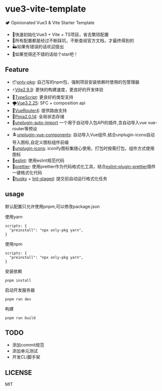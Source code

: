 # vue3-vite-template
🏕 Opinionated Vue3 & Vite Starter Template

- 🌲快速初始化Vue3 + Vite + TS项目，省去繁琐配置
- 🌴所有配置都是经过不断踩坑，不断查阅官方文档，才最终得到的
- 🏜️如果有错误的话欢迎提出
- 🌻如果觉得还不错的话给个star吧！

## Feature
- 📦[only-pkg](https://www.npmjs.com/package/only-pkg): 自己写的npm包，强制项目安装依赖时使用的包管理器
- ⚡[Vite2.9.9](https://github.com/vitejs/vite): 更快的构建速度，更良好的开发体验
- 💪[TypeScript](https://github.com/microsoft/TypeScript): 更良好的类型支持
- 🌪️[Vue3.2.25](https://github.com/vuejs/): SFC + composition api
- 🌿[VueRouter4](https://github.com/vuejs/router): 提供路由支持
- 🍍[Pinia2.0.14](https://github.com/vuejs/pinia): 全局状态存储
- 🍄[unplugin-auto-import](https://github.com/antfu/unplugin-auto-import) 一个用于自动导入包API的插件,含自动导入vue vue-router等预设
- 🏝️[unplugin-vue-components](https://github.com/antfu/unplugin-vue-components): 自动导入Vue组件,结合unplugin-icons自动导入图标,自定义图标组件前缀
- 🎯[unplugin-icons](https://github.com/antfu/unplugin-icons): iconify图标集随心使用，打包时按需打包，组件方式使用图标
- 💖[eslint](https://github.com/eslint/eslint): 使用eslint规范代码
- 🐣[prettier](https://github.com/prettier/prettier): 使用prettier作为代码格式化工具，结合[eslint-plugin-prettier](https://www.npmjs.com/package/eslint-plugin-prettier)插件一键格式化代码
- 🎃[husky](https://github.com/typicode/husky) + [lint-staged](https://github.com/okonet/lint-staged): 提交前自动运行格式化任务

## usage
默认配置只允许使用pnpm,可以修改package.json

使用yarn
```
scripts: {
  "preinstall": "npx only-pkg yarn",
}
```
使用npm
```
scripts: {
  "preinstall": "npx only-pkg yarn",
}
```
安装依赖
```
pnpm install
```
启动开发服务器
```
pnpm run dev
```
构建
```
pnpm run build
```

## TODO
- 添加commit规范
- 添加单元测试
- 开发CLI脚手架

## LICENSE
MIT
